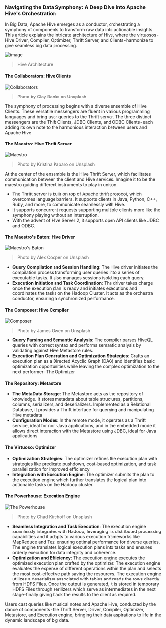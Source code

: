 ### Navigating the Data Symphony: A Deep Dive into Apache Hive's Orchestration
In Big Data, Apache Hive emerges as a conductor, orchestrating a symphony of components to transform raw data into actionable insights. This article explains the intricate architecture of Hive, where the virtuosos - Hive Driver, Compiler, Optimizer, Thrift Server, and Clients - harmonize to give seamless big data processing.

![image](https://github.com/ethirajsrinivasan/binaryscriptsblogs/assets/7569031/21452a4b-396d-4852-8f87-ae9ebeb136b8)
> Hive Architecture

#### The Collaborators: Hive Clients

![Collaborators](https://images.unsplash.com/photo-1556484687-30636164638b?q=80&w=2874&auto=format&fit=crop&ixlib=rb-4.0.3&ixid=M3wxMjA3fDB8MHxwaG90by1wYWdlfHx8fGVufDB8fHx8fA%3D%3D)
> Photo by Clay Banks on Unsplash

The symphony of processing begins with a diverse ensemble of Hive Clients. These versatile messengers are fluent in various programming languages and bring user queries to the Thrift server. The three distinct messengers are the Thift Clients, JDBC Clients, and ODBC Clients - each adding its own note to the harmonious interaction between users and Apache Hive

#### The Maestro: Hive Thrift Server

![Maestro](https://images.unsplash.com/photo-1558541966-d1071f7329bd?q=80&w=2833&auto=format&fit=crop&ixlib=rb-4.0.3&ixid=M3wxMjA3fDB8MHxwaG90by1wYWdlfHx8fGVufDB8fHx8fA%3D%3D)
> Photo by Kristina Paparo on Unsplash

At the center of the ensemble is the Hive Thrift Server, which facilitates communication between the client and Hive services. Imagine it to be the maestro guiding different instruments to play in unison.

* The Thrift server is built on top of Apache thrift protocol, which overcomes language barriers. It supports clients in Java, Python, C++, Ruby, and more, to communicate seamlessly with Hive.
* It supports concurrent requests supporting multiple clients more like the symphony playing without an interruption.
* With the advent of Hive Server 2, it supports open API clients like JDBC and ODBC.

#### The Maestro's Baton: Hive Driver

![Maestro's Baton](https://images.unsplash.com/photo-1699521376923-b07550a613f0?q=80&w=2940&auto=format&fit=crop&ixlib=rb-4.0.3&ixid=M3wxMjA3fDB8MHxwaG90by1wYWdlfHx8fGVufDB8fHx8fA%3D%3D)
> Photo by Alex Cooper on Unsplash

* **Query Compilation and Session Handling**: The Hive driver initiates the compilation process transforming user queries into a series of executable tasks. It also manages sessions isolating each query.
* **Execution Initiation and Task Coordination**: The driver takes charge once the execution plan is ready and initiates executions and coordinates the tasks on the Hadoop Cluster. It acts as the orchestra conductor, ensuring a synchronized performance.

#### The Composer: Hive Compiler

![Composer](https://images.unsplash.com/photo-1510279410431-2d0808d69bf8?q=80&w=2940&auto=format&fit=crop&ixlib=rb-4.0.3&ixid=M3wxMjA3fDB8MHxwaG90by1wYWdlfHx8fGVufDB8fHx8fA%3D%3D)
> Photo by James Owen on Unsplash

* **Query Parsing and Semantic Analysis**: The compiler parses HiveQL queries with correct syntax and performs semantic analysis by validating against Hive Metastore rules.
* **Execution Plan Generation and Optimization Strategies**: Crafts an execution plan as a Directed Acyclic Graph (DAG) and identifies basic optimization opportunities while leaving the complex optimization to the next performer - The Optimizer

#### The Repository: Metastore
* **The MetaData Storage**: The Metastore acts as the repository of knowledge. It stores metadata about table structures, partitions, columns, serializers, and deserializers. Implemented as a Relational Database, it provides a Thrift interface for querying and manipulating Hive metadata
* **Configuration Modes**: In the remote mode, it operates as a Thrift service, ideal for non-Java applications, and in the embedded mode it allows direct interaction with the Metastore using JDBC, ideal for Java applications

#### The Virtuoso: Optimizer
* **Optimization Strategies**: The optimizer refines the execution plan with strategies like predicate pushdown, cost-based optimization, and task parallelization for improved efficiency
* **Integration with Execution Engine**: The optimizer submits the plan to the execution engine which further translates the logical plan into actionable tasks on the Hadoop cluster.

#### The Powerhouse: Execution Engine

![The Powerhouse](https://images.unsplash.com/photo-1486262715619-67b85e0b08d3?q=80&w=2832&auto=format&fit=crop&ixlib=rb-4.0.3&ixid=M3wxMjA3fDB8MHxwaG90by1wYWdlfHx8fGVufDB8fHx8fA%3D%3D)
> Photo by Chad Kirchoff on Unsplash

* **Seamless Integration and Task Execution**: The execution engine seamlessly integrates with Hadoop, leveraging its distributed processing capabilities and it adapts to various execution frameworks like MapReduce and Tez, ensuring optimal performance for diverse queries. The engine translates logical execution plans into tasks and ensures orderly execution for data integrity and coherence.
* **Optimization and Efficiency**: The execution engine executes the optimized execution plan crafted by the optimizer. The execution engine evaluates the expense of different operations within the plan and selects the most cost-effective path saving the resources. The execution engine utilizes a deserializer associated with tables and reads the rows directly from HDFS Files. Once the output is generated, it is stored in temporary HDFS Files through serilizers which serve as intermediates in the next stage-finally giving back the results to the client as required.

Users cast queries like musical notes and Apache Hive, conducted by the dance of components - the Thrift Server, Driver, Compiler, Optimizer, Metastore, and Execution engine, bringing their data aspirations to life in the dynamic landscape of big data.
